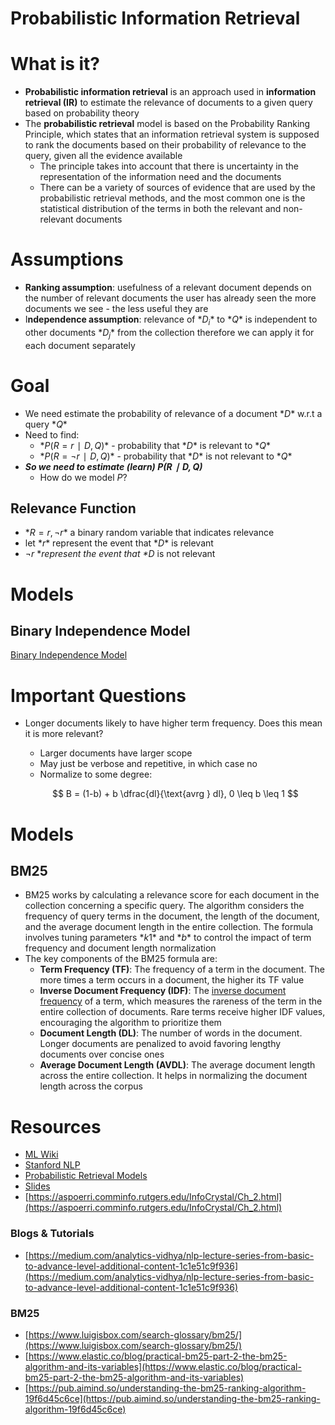 # Probabilistic Information Retrieval

# What is it?

- **Probabilistic information retrieval** is an approach used in **information retrieval (IR)** to estimate the relevance of documents to a given query based on probability theory
- The **probabilistic retrieval** model is based on the Probability Ranking Principle, which states that an information retrieval system is supposed to rank the documents based on their probability of relevance to the query, given all the evidence available
    - The principle takes into account that there is uncertainty in the representation of the information need and the documents
    - There can be a variety of sources of evidence that are used by the probabilistic retrieval methods, and the most common one is the statistical distribution of the terms in both the relevant and non-relevant documents

# Assumptions

- **Ranking assumption**: usefulness of a relevant document depends on the number of relevant documents the user has already seen the more documents we see - the less useful they are
- I**ndependence assumption**: relevance of $*D_i$* to $*Q$* is independent to other documents $*D_j$* from the collection therefore we can apply it for each document separately

# Goal

- We need estimate the probability of relevance of a document $*D$* w.r.t a query $*Q*$
- Need to find:
    - $*P(R=r∣D,Q)*$ - probability that $*D$* is relevant to $*Q*$
    - $*P(R=¬r∣D,Q)*$ - probability that $*D$* is not relevant to $*Q$*
- ***So we need to estimate (learn) $P(R∣D,Q)$***
    - How do we model $P$?

## Relevance Function

- $*R={r,¬r}*$ a binary random variable that indicates relevance
- let $*r$* represent the event that $*D$* is relevant
- $¬r$ **represent the event that $*D$* is not relevant

# Models

## **Binary Independence Model**

[Binary Independence Model](./Probabilistic%20Information%20Retrieval/Binary%20Independence%20Model%20f3595d7e476c4ccb8cd79250c59d44ca.md)

# Important Questions

- Longer documents likely to have higher term frequency. Does this mean it is more relevant?
    - Larger documents have larger scope
    - May just be verbose and repetitive, in which case no
    - Normalize to some degree:

    $$
    B = (1-b) + b \dfrac{dl}{\text{avrg } dl}, 0 \leq b \leq 1
    $$


# Models

## BM25

- BM25 works by calculating a relevance score for each document in the collection concerning a specific query. The algorithm considers the frequency of query terms in the document, the length of the document, and the average document length in the entire collection. The formula involves tuning parameters $*k1*$ and $*b*$ to control the impact of term frequency and document length normalization
- The key components of the BM25 formula are:
    - **Term Frequency (TF)**: The frequency of a term in the document. The more times a term occurs in a document, the higher its TF value
    - **Inverse Document Frequency (IDF)**: The [inverse document frequency](https://www.luigisbox.com/search-glossary/inverse-document-frequency/) of a term, which measures the rareness of the term in the entire collection of documents. Rare terms receive higher IDF values, encouraging the algorithm to prioritize them
    - **Document Length (DL)**: The number of words in the document. Longer documents are penalized to avoid favoring lengthy documents over concise ones
    - **Average Document Length (AVDL)**: The average document length across the entire collection. It helps in normalizing the document length across the corpus

# Resources

- [ML Wiki](http://mlwiki.org/index.php/Probabilistic_Retrieval_Model)
- [Stanford NLP](https://nlp.stanford.edu/IR-book/pdf/11prob.pdf)
- [Probabilistic Retrieval Models](https://resources.mpi-inf.mpg.de/d5/teaching/ws13_14/irdm/slides/irdm-3-3.pdf)
- [Slides](https://www.uni-mannheim.de/media/Einrichtungen/dws/Files_People/Profs/goran/5-Probabilistic-Retrieval-FSS20.pdf)
- [https://aspoerri.comminfo.rutgers.edu/InfoCrystal/Ch_2.html](https://aspoerri.comminfo.rutgers.edu/InfoCrystal/Ch_2.html)

### Blogs & Tutorials

- [https://medium.com/analytics-vidhya/nlp-lecture-series-from-basic-to-advance-level-additional-content-1c1e51c9f936](https://medium.com/analytics-vidhya/nlp-lecture-series-from-basic-to-advance-level-additional-content-1c1e51c9f936)

### BM25

- [https://www.luigisbox.com/search-glossary/bm25/](https://www.luigisbox.com/search-glossary/bm25/)
- [https://www.elastic.co/blog/practical-bm25-part-2-the-bm25-algorithm-and-its-variables](https://www.elastic.co/blog/practical-bm25-part-2-the-bm25-algorithm-and-its-variables)
- [https://pub.aimind.so/understanding-the-bm25-ranking-algorithm-19f6d45c6ce](https://pub.aimind.so/understanding-the-bm25-ranking-algorithm-19f6d45c6ce)